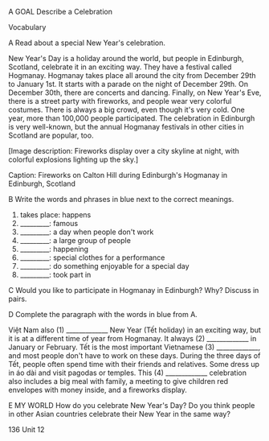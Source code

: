 A GOAL Describe a Celebration

Vocabulary

A Read about a special New Year's celebration.

New Year's Day is a holiday around the world, but people in Edinburgh, Scotland, celebrate it in an exciting way. They have a festival called Hogmanay. Hogmanay takes place all around the city from December 29th to January 1st. It starts with a parade on the night of December 29th. On December 30th, there are concerts and dancing. Finally, on New Year's Eve, there is a street party with fireworks, and people wear very colorful costumes. There is always a big crowd, even though it's very cold. One year, more than 100,000 people participated. The celebration in Edinburgh is very well-known, but the annual Hogmanay festivals in other cities in Scotland are popular, too.

[Image description: Fireworks display over a city skyline at night, with colorful explosions lighting up the sky.]

Caption: Fireworks on Calton Hill during Edinburgh's Hogmanay in Edinburgh, Scotland

B Write the words and phrases in blue next to the correct meanings.

1. takes place: happens
2. _________: famous
3. _________: a day when people don't work
4. _________: a large group of people
5. _________: happening
6. _________: special clothes for a performance
7. _________: do something enjoyable for a special day
8. _________: took part in

C Would you like to participate in Hogmanay in Edinburgh? Why? Discuss in pairs.

D Complete the paragraph with the words in blue from A.

Việt Nam also (1) _____________ New Year (Tết holiday) in an exciting way, but it is at a different time of year from Hogmanay. It always (2) _____________ in January or February. Tết is the most important Vietnamese (3) _____________, and most people don't have to work on these days. During the three days of Tết, people often spend time with their friends and relatives. Some dress up in áo dài and visit pagodas or temples. This (4) _____________ celebration also includes a big meal with family, a meeting to give children red envelopes with money inside, and a fireworks display.

E MY WORLD How do you celebrate New Year's Day? Do you think people in other Asian countries celebrate their New Year in the same way?

136 Unit 12